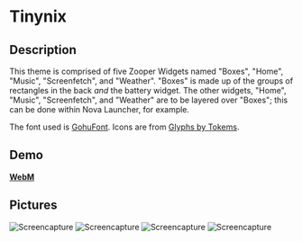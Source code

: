 # Tinynix

## Description
This theme is comprised of five Zooper Widgets named "Boxes", "Home", "Music", "Screenfetch", and "Weather". "Boxes" is made up of the groups of rectangles in the back *and* the battery widget. The other widgets, "Home", "Music", "Screenfetch", and "Weather" are to be layered over "Boxes"; this can be done within Nova Launcher, for example.

The font used is [GohuFont](http://font.gohu.org/). Icons are from [Glyphs by Tokems](http://forum.xda-developers.com/android/themes/icons-pack-glyphs-tokems-t3019186).

## Demo
  **[WebM](https://676339784.github.io/Rice/Zooper/Tinynix/okdeul.webm)**
  
## Pictures
  ![Screencapture](https://676339784.github.io/Zooper/Tinynix/Screenshot_2015-06-12-21-27-31.png "Screencapture")
  ![Screencapture](https://676339784.github.io/Zooper/Tinynix/Screenshot_2015-06-12-22-59-26.png "Screencapture")
  ![Screencapture](https://676339784.github.io/Zooper/Tinynix/Screenshot_2015-06-10-16-13-46.png "Screencapture")
  ![Screencapture](https://676339784.github.io/Zooper/Tinynix/Screenshot_2015-06-12-21-27-46.png "Screencapture")
  

  
